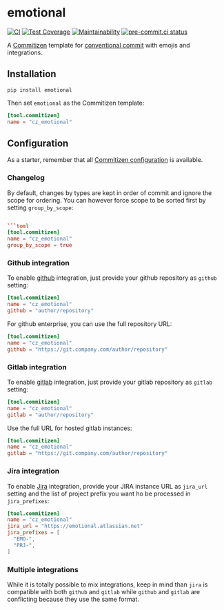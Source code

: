 # emotional

[![CI](https://github.com/noirbizarre/emotional/actions/workflows/ci.yml/badge.svg)](https://github.com/noirbizarre/emotional/actions/workflows/ci.yml)
[![Test Coverage](https://api.codeclimate.com/v1/badges/2e6bed0a58cd88af159f/test_coverage)](https://codeclimate.com/github/noirbizarre/emotional/test_coverage)
[![Maintainability](https://api.codeclimate.com/v1/badges/2e6bed0a58cd88af159f/maintainability)](https://codeclimate.com/github/noirbizarre/emotional/maintainability)
[![pre-commit.ci status](https://results.pre-commit.ci/badge/github/noirbizarre/emotional/main.svg)](https://results.pre-commit.ci/latest/github/noirbizarre/emotional/main)

A [Commitizen][commitizen] template for [conventional commit][conventional-commit] with emojis and integrations.

## Installation

```shell
pip install emotional
```

Then set `emotional` as the Commitizen template:

```toml
[tool.commitizen]
name = "cz_emotional"
```

## Configuration

As a starter, remember that all [Commitizen configuration][commitizen-config]
is available.

### Changelog

By default, changes by types are kept in order of commit and ignore the scope for ordering.
You can however force scope to be sorted first by setting `group_by_scope`:

```toml

```toml
[tool.commitizen]
name = "cz_emotional"
group_by_scope = true
```

### Github integration

To enable [github](https://github.com) integration, just provide your github repository as `github` setting:

```toml
[tool.commitizen]
name = "cz_emotional"
github = "author/repository"
```

For github enterprise, you can use the full repository URL:

```toml
[tool.commitizen]
name = "cz_emotional"
github = "https://git.company.com/author/repository"
```

### Gitlab integration

To enable [gitlab](https://gitlab.com) integration, just provide your gitlab repository as `gitlab` setting:

```toml
[tool.commitizen]
name = "cz_emotional"
gitlab = "author/repository"
```

Use the full URL for hosted gitlab instances:

```toml
[tool.commitizen]
name = "cz_emotional"
gitlab = "https://git.company.com/author/repository"
```

### Jira integration

To enable [Jira](https://www.atlassian.com/fr/software/jira) integration,
provide your JIRA instance URL as `jira_url` setting
and the list of project prefix you want ho be processed in `jira_prefixes`:

```toml
[tool.commitizen]
name = "cz_emotional"
jira_url = "https://emotional.atlassian.net"
jira_prefixes = [
  "EMO-",
  "PRJ-",
]
```

### Multiple integrations

While it is totally possible to mix integrations,
keep in mind than `jira` is compatible with both `github` and `gitlab`
while `github` and `gitlab` are conflicting because they use the same format.


[commitizen]: https://commitizen-tools.github.io/commitizen/
[commitizen-config]: https://commitizen-tools.github.io/commitizen/config/
[conventional-commit]: https://www.conventionalcommits.org/
